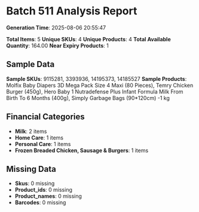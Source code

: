 # Batch 511 Analysis Report

**Generation Time**: 2025-08-06 20:55:47

**Total Items**: 5
**Unique SKUs**: 4
**Unique Products**: 4
**Total Available Quantity**: 164.00
**Near Expiry Products**: 1

## Sample Data
**Sample SKUs**: 9115281, 3393936, 14195373, 14185527
**Sample Products**: Molfix Baby Diapers 3D Mega Pack Size 4 Maxi (80 Pieces), Temry Chicken Burger (450g), Hero Baby 1 Nutradefense Plus Infant Formula Milk From Birth To 6 Months (400g), Simply Garbage Bags (90*120cm) -1 kg

## Financial Categories
- **Milk**: 2 items
- **Home Care**: 1 items
- **Personal Care**: 1 items
- **Frozen Breaded Chicken, Sausage & Burgers**: 1 items

## Missing Data
- **Skus**: 0 missing
- **Product_ids**: 0 missing
- **Product_names**: 0 missing
- **Barcodes**: 0 missing
